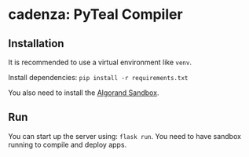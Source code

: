 # cadenza: PyTeal Compiler

## Installation
It is recommended to use a virtual environment like `venv`.

Install dependencies: `pip install -r requirements.txt`

You also need to install the [Algorand Sandbox](https://github.com/algorand/sandbox). 

## Run
You can start up the server using: `flask run`. You need to have sandbox running to compile and deploy apps.
